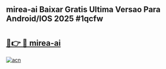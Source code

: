 ## mirea-ai Baixar Gratis Ultima Versao Para Android/IOS 2025 #1qcfw

# <h2><a href="https://ainizakaria.my?title=mirea-ai&ref=20M">🔗👉 🔴 mirea-ai</a></h2>

[![acn](https://github.com/user-attachments/assets/0f9c940e-d8b0-45ae-aac7-cd30a18b3e1c)](https://ainizakaria.my?title=mirea-ai&ref=20M)

